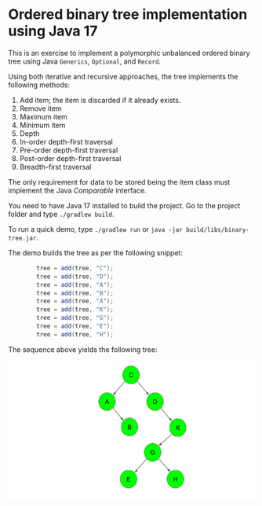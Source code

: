 # Ordered binary tree implementation using Java 17  
  
This is an exercise to implement a polymorphic unbalanced ordered binary tree using Java `Generics`, `Optional`, and `Record`.  
  
Using both iterative and recursive approaches, the tree implements the following methods:  
1. Add item; the item is discarded if it already exists.
1. Remove item
1. Maximum item
1. Minimum item
1. Depth
1. In-order depth-first traversal
1. Pre-order depth-first traversal
1. Post-order depth-first traversal
1. Breadth-first traversal

The only requirement for data to be stored being the item class must implement the Java *Comparable* interface.  

You need to have Java 17 installed to build the project. Go to the project folder and type `./gradlew build`.  
  
To run a quick demo, type `./gradlew run` or `java -jar build/libs/binary-tree.jar`.  
  
The demo builds the tree as per the following snippet:

```java
        tree = add(tree, "C");
        tree = add(tree, "D");
        tree = add(tree, "A");
        tree = add(tree, "B");
        tree = add(tree, "A");
        tree = add(tree, "K");
        tree = add(tree, "G");
        tree = add(tree, "E");
        tree = add(tree, "H");
```

The sequence above yields the following tree:  
  
![](./pictures/tree.png)  






